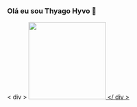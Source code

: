 ### Olá eu sou Thyago Hyvo 👋

< div >
  <a href="https://beacons.ai/thg1">
  <img height="180em" src="https://github-readme-stats.vercel.app/api?username=thg1&show_icons=true&theme=dark&include_all_commits=true&count_private=true"/>
</ div >
